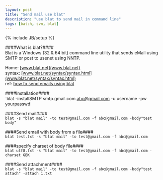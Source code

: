 ```yaml
---
layout: post
title: "Send mail use blat"
description: "use blat to send mail in command line"
tags: [batch, svn, blat]
---
```

{% include JB/setup %}

####What is blat?####  
Blat is a Windows (32 & 64 bit) command line utility that sends eMail using SMTP or post to usenet using NNTP.  

Home: [www.blat.net](www.blat.net)  
syntax: [www.blat.net/syntax/syntax.html](www.blat.net/syntax/syntax.html)  
ref: [how to send emails using blat](www.cybergav.in/2010/10/28/how-to-send-emails-using-blat/)  

####Installation####  
`blat -installSMTP smtp.gmail.com abc@gmail.com -u username -pw yourpasswd

####Send mail####  
`blat -s "blat mail" -to test@gmail.com -f abc@gmail.com -body"test body"`

####Send email with body from a file####  
`blat test.txt -s "blat mail" -to test@gmail.com -f abc@gmail.com`

####specify charset of body file####  
`blat utf8.txt -s "blat mail" -to test@gmail.com -f abc@gmail.com -charset GBK`

####Send attachment####  
`blat -s "blat mail" -to test@gmail.com -f abc@gmail.com -body"test attach" -attach 1.txt`

